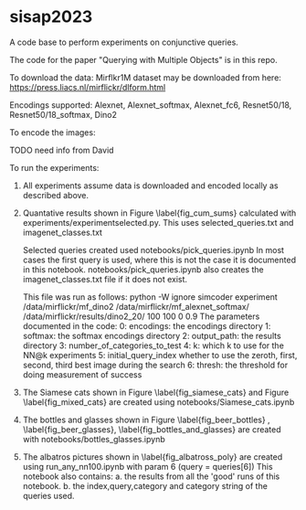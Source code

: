 # sisap2023
A code base to perform experiments on conjunctive queries.

The code for the paper "Querying with Multiple Objects" is in this repo.

To download the data:
    Mirflkr1M dataset may be downloaded from here: https://press.liacs.nl/mirflickr/dlform.html

Encodings supported: Alexnet, Alexnet_softmax, Alexnet_fc6, Resnet50/18, Resnet50/18_softmax, Dino2

To encode the images:

TODO need info from David

To run the experiments:

1. All experiments assume data is downloaded and encoded locally as described above.

2.  Quantative results shown in Figure \label{fig_cum_sums} calculated with experiments/experimentselected.py.
    This uses selected_queries.txt and imagenet_classes.txt

    Selected queries created used notebooks/pick_queries.ipynb
    In most cases the first query is used, where this is not the case it is documented in this notebook.
    notebooks/pick_queries.ipynb also creates the imagenet_classes.txt file if it does not exist.

    This file was run as follows:
    python -W ignore simcoder experiment /data/mirflickr/mf_dino2 /data/mirflickr/mf_alexnet_softmax/ /data/mirflickr/results/dino2_20/ 100 100 0 0.9
    The parameters documented in the code:
        0: encodings: the encodings directory
        1: softmax: the softmax encodings directory
        2: output_path: the results directory
        3: number_of_categories_to_test
        4: k: which k to use for the NN@k experiments
        5: initial_query_index whether to use the zeroth, first, second, third best image during the search
        6: thresh: the threshold for doing measurement of success

3.  The Siamese cats shown in Figure \label{fig_siamese_cats} and Figure \label{fig_mixed_cats} are created using notebooks/Siamese_cats.ipynb

4.  The bottles and glasses shown in Figure \label{fig_beer_bottles} , \label{fig_beer_glasses}, \label{fig_bottles_and_glasses} are created with notebooks/bottles_glasses.ipynb

5.  The albatros pictures shown in \label{fig_albatross_poly} are created using run_any_nn100.ipynb with param 6 (query = queries[6])
    This notebook also contains:
        a. the results from all the 'good' runs of this notebook.
        b. the index,query,category and category string	of the queries used.





